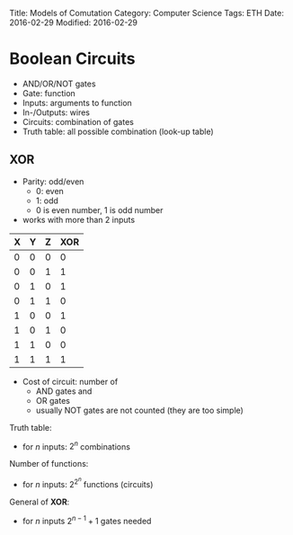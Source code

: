 Title: Models of Comutation
Category: Computer Science
Tags: ETH
Date: 2016-02-29
Modified: 2016-02-29

# Boolean Circuits

- AND/OR/NOT gates
- Gate: function
- Inputs: arguments to function
- In-/Outputs: wires
- Circuits: combination of gates
- Truth table: all possible combination (look-up table)

## XOR

- Parity: odd/even
    - 0: even
    - 1: odd
    - 0 is even number, 1 is odd number
- works with more than 2 inputs

| X | Y | Z | XOR |
|---|---|---|-----|
| 0 | 0 | 0 |  0  |
| 0 | 0 | 1 |  1  |
| 0 | 1 | 0 |  1  |
| 0 | 1 | 1 |  0  |
| 1 | 0 | 0 |  1  |
| 1 | 0 | 1 |  0  |
| 1 | 1 | 0 |  0  |
| 1 | 1 | 1 |  1  |

- Cost of circuit: number of
    - AND gates and
    - OR gates
    - usually NOT gates are not counted (they are too simple)


Truth table:

- for $n$ inputs: $2^n$ combinations

Number of functions:

- for $n$ inputs: $2^{2^n}$ functions (circuits)

General of **XOR**:

- for $n$ inputs $2^{n-1}+1$ gates needed

<!-- Notes Week 1 40:00 -->


